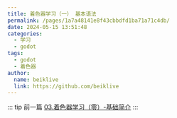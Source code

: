```yaml
---
title: 着色器学习（一） 基本语法
permalink: /pages/1a7a48141e8f43cbbdfd1ba71a71c4db/
date: 2024-05-15 13:51:48
categories:
  - 学习
  - godot
tags:
  - godot
  - 着色器
author:
  name: beiklive
  link: https://github.com/beiklive
---
```


::: tip 前一篇
[03.着色器学习（零）-基础简介](03.着色器学习（零）-基础简介.md)
:::

